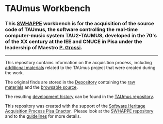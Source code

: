 # TAUmus Workbench

### This [SWHAPPE](https://github.com/Unipisa/SWHAPPE) workbench is for the acquisition of the source code of TAUmus, the software controlling the real-time computer-music system TAU2-TAUMUS, developed in the 70's of the XX century at the IEE and CNUCE in Pisa under the leadership of Maestro [P. Grossi](https://github.com/Unipisa/TAUmus-Workbench/blob/master/metadata/actors.md#pietro-grossi). 

-------------------

This repository contains information on the acquisition process, including [additional materials](https://github.com/Unipisa/TAUmus-Workbench/tree/master/additional_materials) related to the TAUmus project that were created during the work.

The original finds are stored in the [Depository](https://github.com/Unipisa/TAUmus-Depository) containing the [raw materials](https://github.com/Unipisa/TAUmus-Depository/tree/master/raw_materials) and the [browsable source](https://github.com/Unipisa/TAUmus-Depository/tree/master/browsable_source).

The resulting 
[development history](https://github.com/Unipisa/TAUmus/tree/SourceCode/) can be found in the [TAUmus repository](https://github.com/Unipisa/TAUmus).

This repository was created with the support of the [Software Heritage Acquisition Process Pisa Enactor](https://github.com/Unipisa/SWHAPPE).  
Please look at the [SWHAPPE repository](https://github.com/Unipisa/SWHAPPE/README.md) and to the [guidelines](https://github.com/SoftwareHeritage/swhapguide/blob/master/SWHAP%40Pisa.pdf) for more details.
